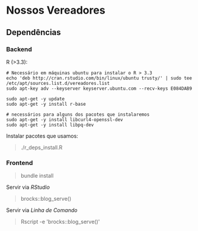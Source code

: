 # Nossos Vereadores

## Dependências
### Backend

R (>3.3):

```
# Necessário em máquinas ubuntu para instalar o R > 3.3
echo 'deb http://cran.rstudio.com/bin/linux/ubuntu trusty/' | sudo tee /etc/apt/sources.list.d/vereadores.list
sudo apt-key adv --keyserver keyserver.ubuntu.com --recv-keys E084DAB9

sudo apt-get -y update
sudo apt-get -y install r-base

# necessários para alguns dos pacotes que instalaremos
sudo apt-get -y install libcurl4-openssl-dev
sudo apt-get -y install libpq-dev
```

Instalar pacotes que usamos:

> ./r_deps_install.R

### Frontend

> bundle install

Servir via *RStudio*

> brocks::blog_serve()

Servir via *Linha de Comando*

> Rscript -e 'brocks::blog_serve()'
